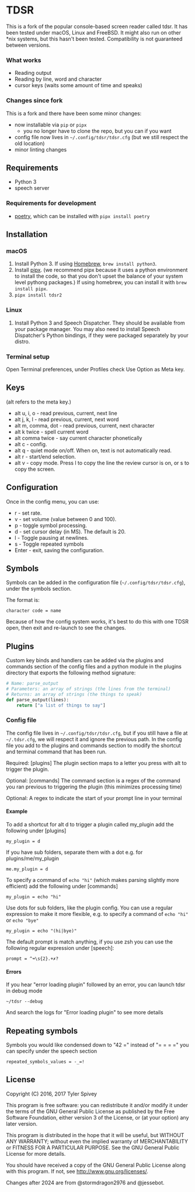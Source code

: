 # TDSR

This is a fork of the popular console-based screen reader called tdsr.
It has been tested under macOS, Linux and FreeBSD.
It might also run on other \*nix systems, but this hasn't been tested.
Compatibility is not guaranteed between versions.

### What works

* Reading output
* Reading by line, word and character
* cursor keys (waits some amount of time and speaks)

### Changes since fork

This is a fork and there have been some minor changes:

* now installable via `pip` or `pipx`
  * you no longer have to clone the repo, but you can if you want
* config file now lives in `~/.config/tdsr/tdsr.cfg` (but we still respect the old location)
* minor linting changes


## Requirements

* Python 3
* speech server

### Requirements for development

* [poetry](https://python-poetry.org/docs/#installation), which can be installed with `pipx install poetry`

## Installation

### macOS

1. Install Python 3. If using [Homebrew](http://brew.sh/), `brew install python3`.
2. Install [pipx](https://pipx.pypa.io/stable/installation/#installing-pipx). (we recommend pipx because it uses a python environment to install the code, so that you don't upset the balance of your system level pythong packages.) If using homebrew, you can install it with `brew install pipx`.
3. `pipx install tdsr2`

### Linux

1. Install Python 3 and Speech Dispatcher.  They should be available from your package manager.
You may also need to install Speech Dispatcher's Python bindings, if they were packaged separately by your distro.

### Terminal setup

Open Terminal preferences, under Profiles check Use Option as Meta key.

## Keys

(alt refers to the meta key.)
* alt u, i, o - read previous, current, next line
* alt j, k, l - read previous, current, next word
* alt m, comma, dot - read previous, current, next character
* alt k twice - spell current word
* alt comma twice - say current character phonetically
* alt c - config.
* alt q - quiet mode on/off. When on, text is not automatically read.
* alt r - start/end selection.
* alt v - copy mode. Press l to copy the line the review cursor is on, or s to copy the screen.

## Configuration

Once in the config menu, you can use:
* r - set rate.
* v - set volume (value between 0 and 100).
* p - toggle symbol processing.
* d - set cursor delay (in MS). The default is 20.
* l - Toggle pausing at newlines.
* s - Toggle repeated symbols
* Enter - exit, saving the configuration.

## Symbols

Symbols can be added in the configuration file (`~/.config/tdsr/tdsr.cfg`),
under the symbols section.

The format is:
```
character code = name
```
Because of how the config system works, it's best to do this with one TDSR open, then exit and re-launch to see the changes.

## Plugins

Custom key binds and handlers can be added via the plugins and commands section of the config files
and a python module in the plugins directory that exports the following method signature:

```python
# Name: parse_output
# Parameters: an array of strings (the lines from the terminal)
# Returns: an array of strings (the things to speak)
def parse_output(lines):
    return ["a list of things to say"]
```

### Config file

The config file lives in `~/.config/tdsr/tdsr.cfg`, but if you still have a file at `~/.tdsr.cfg`, we will respect it and ignore the previous path. In the config file you add to the plugins and commands section to modify the shortcut and terminal command that has been run.

Required: [plugins] The plugin section maps to a letter you press with alt to trigger the plugin.

Optional: [commands] The command section is a regex of the command you ran previous to triggering the plugin (this minimizes processing time)

Optional: A regex to indicate the start of your prompt line in your terminal

#### Example

To add a shortcut for alt d to trigger a plugin called my_plugin add the following under [plugins]

```
my_plugin = d
```
If you have sub folders, separate them with a dot e.g. for plugins/me/my_plugin

```
me.my_plugin = d
```

To specify a command of `echo "hi"` (which makes parsing slightly more efficient) add the following under [commands]
```
my_plugin = echo "hi"
```
Use dots for sub folders, like the plugin config. You can use a regular expression to make it more flexible, e.g. to
specify a command of `echo "hi"` or `echo "bye"`

```
my_plugin = echo "(hi|bye)"
```

The default prompt is match anything, if you use zsh you can use the following regular expression under [speech]:

```
prompt = ^➜\s{2}.+✗?
```

#### Errors

If you hear "error loading plugin" followed by an error, you can launch tdsr in debug mode

```commandline
~/tdsr --debug
```

And search the logs for "Error loading plugin" to see more details

## Repeating symbols

Symbols you would like condensed down to "42 =" instead of "= = = =" you can specify under the speech section

```
repeated_symbols_values = -_=!
```

## License

Copyright (C) 2016, 2017  Tyler Spivey

This program is free software: you can redistribute it and/or modify
it under the terms of the GNU General Public License as published by
the Free Software Foundation, either version 3 of the License, or
(at your option) any later version.

This program is distributed in the hope that it will be useful,
but WITHOUT ANY WARRANTY; without even the implied warranty of
MERCHANTABILITY or FITNESS FOR A PARTICULAR PURPOSE.  See the
GNU General Public License for more details.

You should have received a copy of the GNU General Public License
along with this program.  If not, see <http://www.gnu.org/licenses/>.

Changes after 2024 are from @stormdragon2976 and @jessebot.
